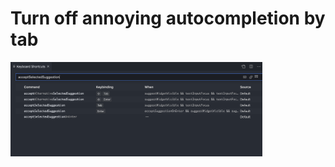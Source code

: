 # Turn off annoying autocompletion by tab

<img src="img/vscode/vscode_remove_autocompletion_by_tab.png" width=80% height=80%></img>
